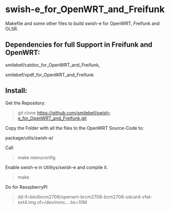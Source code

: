 swish-e_for_OpenWRT_and_Freifunk
================================

Makefile and some other files to build swish-e for OpenWRT, Freifunk and OLSR.

Dependencies for full Support in Freifunk and OpenWRT:
------------------------------------------------------
smilebef/catdoc_for_OpenWRT_and_Freifunk,

smilebef/xpdf_for_OpenWRT_and_Freifunk


Install:
--------
Get the Repository:

> git clone https://github.com/smilebef/swish-e_for_OpenWRT_and_Freifunk.git

Copy the Folder with all the files to the OpenWRT Source-Code to:

 package/utils/swish-e/

Call
> make menuconfig

Enable swish-e in Utilitys/swish-e and compile it.
> make

Do for RasspberryPI
> dd if=bin/brcm2708/openwrt-brcm2708-bcm2708-sdcard-vfat-ext4.img of=/dev/mmc... bs=10M



